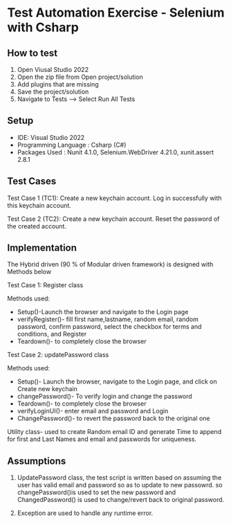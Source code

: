 # Test Automation Exercise - Selenium with Csharp

## How to test
1. Open Viusal Studio 2022
2. Open the zip file from Open project/solution
3. Add plugins that are missing
4. Save the project/solution
5. Navigate to Tests --> Select Run All Tests

## Setup
* IDE: Visual Studio 2022
* Programming Language : Csharp (C#)
* Packages Used : Nunit 4.1.0, Selenium.WebDriver 4.21.0, xunit.assert 2.8.1

## Test Cases
Test Case 1 (TC1):
Create a new keychain account.
Log in successfully with this keychain account.

Test Case 2 (TC2):
Create a new keychain account.
Reset the password of the created account.

## Implementation
The Hybrid driven (90 % of Modular driven framework) is designed with Methods below

Test Case 1: Register class

Methods used:
* Setup()-Launch the browser and navigate to the Login page
* verifyRegister()- fill first name,lastname, random email, random password, confirm password, select the checkbox for terms and conditions, and Register
* Teardown()- to completely close the browser

Test Case 2: updatePassword class
 
Methods used:
* Setup()- Launch the browser, navigate to the Login page, and click on Create new keychain
* changePassword()- To verify login  and change the password
* Teardown()- to completely close the browser
* verifyLoginUI()- enter email and password and Login
* ChangePassword()- to revert the password back to the original one

Utility class- used to create Random email ID and  generate Time to append for first and Last Names and email and passwords for uniqueness.


## Assumptions 
1. UpdatePassword class, the test script is written based on assuming the user has valid email and password so as to update to new passowrd.
so changePassword()is used to set the new password and ChangedPassword() is used to change/revert back to original password.

2. Exception are used to handle any runtime error. 


